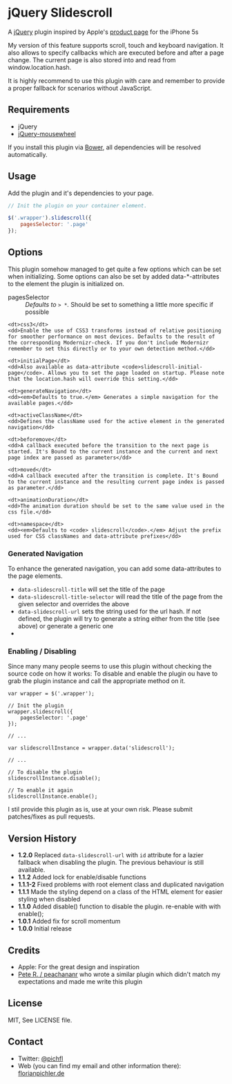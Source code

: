 jQuery Slidescroll
==================

A [jQuery](http://jquery.com) plugin inspired by Apple's [product page](http://www.apple.com/iphone-5s/) for the iPhone 5s

My version of this feature supports scroll, touch and keyboard navigation. It also allows to specify callbacks which are executed before and after a page change. The current page is also stored into and read from window.location.hash.

It is highly recommend to use this plugin with care and remember to provide a proper fallback for scenarios without JavaScript.


Requirements
------------

- jQuery
- [jQuery-mousewheel](https://github.com/brandonaaron/jquery-mousewheel)

If you install this plugin via [Bower](http://bower.io), all dependencies will be resolved automatically.


Usage
-----

Add the plugin and it's dependencies to your page.

```js
// Init the plugin on your container element.

$('.wrapper').slidescroll({
	pagesSelector: '.page'
});

```


Options
-------

This plugin somehow managed to get quite a few options which can be set when initializing.
Some options can also be set by added data-*-attributes to the element the plugin is initialized on.

<dl>
	<dt>pagesSelector</dt>
	<dd><em>Defaults to <code>> *</code>.</em> Should be set to something a little more specific if possible</dd>

	<dt>css3</dt>
	<dd>Enable the use of CSS3 transforms instead of relative positioning for smoother performance on most devices. Defaults to the result of the corresponding Modernizr-check. If you don't include Modernizr remember to set this directly or to your own detection method.</dd>

	<dt>initialPage</dt>
	<dd>Also available as data-attribute <code>slidescroll-initial-page</code>. Allows you to set the page loaded on startup. Please note that the location.hash will override this setting.</dd>

	<dt>generateNavigation</dt>
	<dd><em>Defaults to true.</em> Generates a simple navigation for the available pages.</dd>

	<dt>activeClassName</dt>
	<dd>Defines the className used for the active element in the generated navigation</dd>

	<dt>beforemove</dt>
	<dd>A callback executed before the transition to the next page is started. It's Bound to the current instance and the current and next page index are passed as parameters</dd>

	<dt>moved</dt>
	<dd>A callback executed after the transition is complete. It's Bound to the current instance and the resulting current page index is passed as parameter.</dd>

	<dt>animationDuration</dt>
	<dd>The animation duration should be set to the same value used in the css file.</dd>

	<dt>namespace</dt>
	<dd><em>Defaults to <code> slidescroll</code>.</em> Adjust the prefix used for CSS classNames and data-attribute prefixes</dd>
</dl>

### Generated Navigation

To enhance the generated navigation, you can add some data-attributes to the page elements.

- `data-slidescroll-title` will set the title of the page
- `data-slidescroll-title-selector` will read the title of the page from the given selector and overrides the above
- `data-slidescroll-url` sets the string used for the url hash. If not defined, the plugin will try to generate a string either from the title (see above) or generate a generic one
- 

### Enabling / Disabling

Since many many people seems to use this plugin without checking the source code on how it works: To disable and enable the plugin ou have to grab the plugin instance and call the appropriate method on it.

```
var wrapper = $('.wrapper');

// Init the plugin
wrapper.slidescroll({
	pagesSelector: '.page'
});

// ...

var slidescrollInstance = wrapper.data('slidescroll');

// ...

// To disable the plugin
slidescrollInstance.disable();

// To enable it again
slidescrollInstance.enable();

```

I stil provide this plugin as is, use at your own risk. Please submit patches/fixes as pull requests.


Version History
---------------

- **1.2.0** Replaced `data-slidescroll-url` with `id` attribute for a lazier fallback when disabling the plugin. The previous behaviour is still available.
- **1.1.2** Added lock for enable/disable functions
- **1.1.1-2** Fixed problems with root element class and duplicated navigation
- **1.1.1** Made the styling depend on a class of the HTML element for easier styling when disabled
- **1.1.0** Added disable() function to disable the plugin. re-enable with with enable();
- **1.0.1** Added fix for scroll momentum
- **1.0.0** Initial release


Credits
-------

- Apple: For the great design and inspiration
- [Pete R. / peachananr](https://github.com/peachananr/onepage-scroll/) who wrote a similar plugin which didn't match my expectations and made me write this plugin


License
-------

MIT, See LICENSE file.


Contact
-------

- Twitter: [@pichfl](http://twitter.com/pichfl)
- Web (you can find my email and other information there): [florianpichler.de](http://florianpichler.de)

